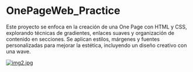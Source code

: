 # OnePageWeb_Practice
Este proyecto se enfoca en la creación de una One Page con HTML y CSS, explorando técnicas de gradientes, enlaces suaves y organización de contenido en secciones. Se aplican estilos, márgenes y fuentes personalizadas para mejorar la estética, incluyendo un diseño creativo con una wave.

[![img2.jpg](https://i.postimg.cc/QNqvfZcr/img2.jpg)](https://postimg.cc/PNP6qc66)
